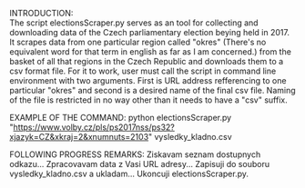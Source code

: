 INTRODUCTION:	
The script electionsScraper.py serves as an tool for collecting and downloading data of the Czech parliamentary election beying held in 2017. It scrapes data from one particular region called "okres" (There's no equivalent word for that term in english as far as I am concerned.) from the basket of all that regions in the Czech Republic and downloads them to a csv format file. For it to work, user must call the script in command line environment with two arguments. First is URL address refferencing to one particular "okres" and second is a desired name of the final csv file. Naming of the file is restricted in no way other than it needs to have a "csv" suffix.

EXAMPLE OF THE COMMAND:	
python electionsScraper.py "https://www.volby.cz/pls/ps2017nss/ps32?xjazyk=CZ&xkraj=2&xnumnuts=2103" vysledky_kladno.csv

FOLLOWING PROGRESS REMARKS:	
Ziskavam seznam dostupnych odkazu...
Zpracovavam data z Vasi URL adresy...
Zapisuji do souboru vysledky_kladno.csv a ukladam...
Ukoncuji electionsScraper.py.
